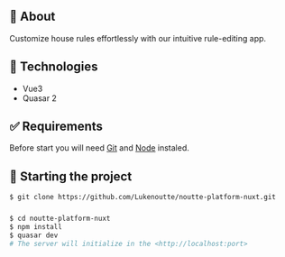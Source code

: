 ## 🎯 About

Customize house rules effortlessly with our intuitive rule-editing app.

## 🚀 Technologies

- Vue3
- Quasar 2

## ✅ Requirements

Before start you will need [Git](https://git-scm.com) and [Node](https://nodejs.org/en/) instaled.

## 🔌 Starting the project
```bash
$ git clone https://github.com/Lukenoutte/noutte-platform-nuxt.git
```

### 

```bash
$ cd noutte-platform-nuxt
$ npm install
$ quasar dev
# The server will initialize in the <http://localhost:port>
```
